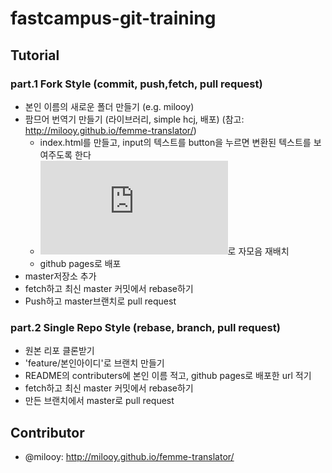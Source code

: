 # fastcampus-git-training


## Tutorial

### part.1 Fork Style (commit, push,fetch, pull request)
- 본인 이름의 새로운 폴더 만들기 (e.g. milooy)
- 팜므어 번역기 만들기 (라이브러리, simple hcj, 배포) (참고: http://milooy.github.io/femme-translator/)
    - index.html를 만들고, input의 텍스트를 button을 누르면 변환된 텍스트를 보여주도록 한다
    - ![hangul.js](https://github.com/e-/Hangul.js)로 자모음 재배치
    - github pages로 배포
- master저장소 추가
- fetch하고 최신 master 커밋에서 rebase하기
- Push하고 master브랜치로 pull request

### part.2 Single Repo Style (rebase, branch, pull request)
- 원본 리포 클론받기
- 'feature/본인아이디'로 브랜치 만들기
- README의 contributers에 본인 이름 적고, github pages로 배포한 url 적기
- fetch하고 최신 master 커밋에서 rebase하기
- 만든 브랜치에서 master로 pull request

## Contributor
- @milooy: http://milooy.github.io/femme-translator/